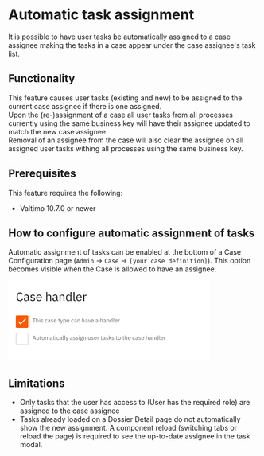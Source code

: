 # Automatic task assignment

It is possible to have user tasks be automatically assigned to a case assignee making the tasks in a case appear under 
the case assignee's task list.

## Functionality

This feature causes user tasks (existing and new) to be assigned to the current case assignee if there is one assigned.  
Upon the (re-)assignment of a case all user tasks from all processes currently using the same business key will 
have their assignee updated to match the new case assignee.  
Removal of an assignee from the case will also clear the assignee on all assigned user tasks withing all processes 
using the same business key.

## Prerequisites

This feature requires the following:
- Valtimo 10.7.0 or newer

## How to configure automatic assignment of tasks

Automatic assignment of tasks can be enabled at the bottom of a Case Configuration page (`Admin` -> `Case` -> 
`[your case definition]`). This option becomes visible when the Case is allowed to have an assignee.

![Configuring automatic task assignment](img/case-automatic-task-assignment.png)

## Limitations

* Only tasks that the user has access to (User has the required role) are assigned to the case assignee
* Tasks already loaded on a Dossier Detail page do not automatically show the new assignment. A component reload (switching 
tabs or reload the page) is required to see the up-to-date assignee in the task modal.
